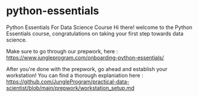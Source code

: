 # python-essentials
Python Essentials For Data Science Course 
Hi there! welcome to the Python Essentials course, congratulations on taking your first step towards data science.

Make sure to go through our prepwork, here : https://www.jungleprogram.com/onboarding-python-essentials/ 

After you're done with the prepwork, go ahead and establish your workstation! 
You can find a thorough explaniation here : https://github.com/JungleProgram/practical-data-scientist/blob/main/prepwork/workstation_setup.md

